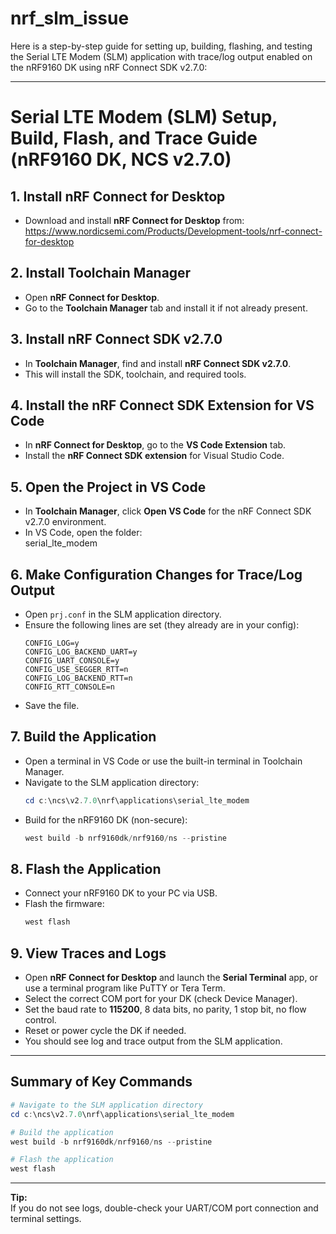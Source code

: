 # nrf_slm_issue

Here is a step-by-step guide for setting up, building, flashing, and testing the Serial LTE Modem (SLM) application with trace/log output enabled on the nRF9160 DK using nRF Connect SDK v2.7.0:

---

# Serial LTE Modem (SLM) Setup, Build, Flash, and Trace Guide (nRF9160 DK, NCS v2.7.0)

## 1. Install nRF Connect for Desktop

- Download and install **nRF Connect for Desktop** from:  
  https://www.nordicsemi.com/Products/Development-tools/nrf-connect-for-desktop

## 2. Install Toolchain Manager

- Open **nRF Connect for Desktop**.
- Go to the **Toolchain Manager** tab and install it if not already present.

## 3. Install nRF Connect SDK v2.7.0

- In **Toolchain Manager**, find and install **nRF Connect SDK v2.7.0**.
- This will install the SDK, toolchain, and required tools.

## 4. Install the nRF Connect SDK Extension for VS Code

- In **nRF Connect for Desktop**, go to the **VS Code Extension** tab.
- Install the **nRF Connect SDK extension** for Visual Studio Code.

## 5. Open the Project in VS Code

- In **Toolchain Manager**, click **Open VS Code** for the nRF Connect SDK v2.7.0 environment.
- In VS Code, open the folder:  
  serial_lte_modem

## 6. Make Configuration Changes for Trace/Log Output

- Open `prj.conf` in the SLM application directory.
- Ensure the following lines are set (they already are in your config):
  ```
  CONFIG_LOG=y
  CONFIG_LOG_BACKEND_UART=y
  CONFIG_UART_CONSOLE=y
  CONFIG_USE_SEGGER_RTT=n
  CONFIG_LOG_BACKEND_RTT=n
  CONFIG_RTT_CONSOLE=n
  ```
- Save the file.

## 7. Build the Application

- Open a terminal in VS Code or use the built-in terminal in Toolchain Manager.
- Navigate to the SLM application directory:
  ```powershell
  cd c:\ncs\v2.7.0\nrf\applications\serial_lte_modem
  ```
- Build for the nRF9160 DK (non-secure):
  ```powershell
  west build -b nrf9160dk/nrf9160/ns --pristine
  ```

## 8. Flash the Application

- Connect your nRF9160 DK to your PC via USB.
- Flash the firmware:
  ```powershell
  west flash
  ```

## 9. View Traces and Logs

- Open **nRF Connect for Desktop** and launch the **Serial Terminal** app, or use a terminal program like PuTTY or Tera Term.
- Select the correct COM port for your DK (check Device Manager).
- Set the baud rate to **115200**, 8 data bits, no parity, 1 stop bit, no flow control.
- Reset or power cycle the DK if needed.
- You should see log and trace output from the SLM application.

---

## Summary of Key Commands

```powershell
# Navigate to the SLM application directory
cd c:\ncs\v2.7.0\nrf\applications\serial_lte_modem

# Build the application
west build -b nrf9160dk/nrf9160/ns --pristine

# Flash the application
west flash
```

---

**Tip:**  
If you do not see logs, double-check your UART/COM port connection and terminal settings.
